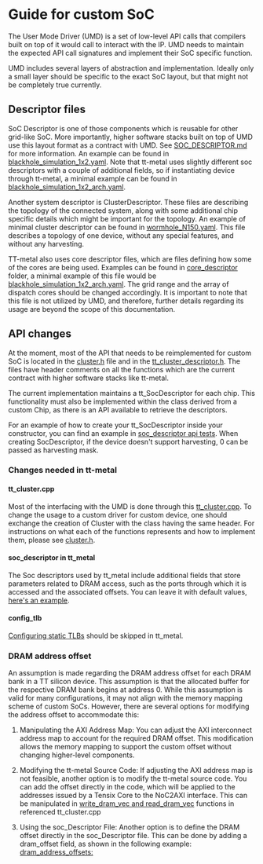 # Guide for custom SoC

The User Mode Driver (UMD) is a set of low-level API calls that compilers built on top of it would call to interact with the IP.
UMD needs to maintain the expected API call signatures and implement their SoC specific function.

UMD includes several layers of abstraction and implementation. Ideally only a small layer should be specific to the exact SoC layout, but that might not be completely true currently.

## Descriptor files

SoC Descriptor is one of those components which is reusable for other grid-like SoC. More importantly, higher software stacks built on top of UMD use this layout format as a contract with UMD. See [SOC_DESCRIPTOR.md](./SOC_DESCRIPTOR.md) for more information. An example 
can be found in [blackhole_simulation_1x2.yaml](../tests/soc_descs/blackhole_simulation_1x2.yaml). Note that tt-metal uses slightly different soc descriptors with a couple of additional fields, so if instantiating device through tt-metal, a minimal example can be found in [blackhole_simulation_1x2_arch.yaml](https://github.com/tenstorrent/tt-metal/blob/main/tt_metal/soc_descriptors/blackhole_simulation_1x2_arch.yaml).

Another system descriptor is ClusterDescriptor. These files are describing the topology of the connected system, along with some additional chip specific details which might be important for the topology. An example of minimal cluster descriptor can be found in [wormhole_N150.yaml](../tests/api/cluster_descriptor_examples/wormhole_N150.yaml). This file describes a topology of one device, without any special features, and without any harvesting.

TT-metal also uses core descriptor files, which are files defining how some of the cores are being used. Examples can be found in [core_descriptor](https://github.com/tenstorrent/tt-metal/blob/main/tt_metal/core_descriptors) folder, a minimal example of this file would be [blackhole_simulation_1x2_arch.yaml](https://github.com/tenstorrent/tt-metal/blob/main/tt_metal/core_descriptors/blackhole_simulation_1x2_arch.yaml). The grid range and the array of dispatch cores should be changed accordingly.
It is important to note that this file is not utilized by UMD, and therefore, further details regarding its usage are beyond the scope of this documentation.


## API changes

At the moment, most of the API that needs to be reimplemented for custom SoC is located in the [cluster.h](../device/api/umd/device/cluster.h) file and in the [tt_cluster_descriptor.h](../device/api/umd/device/tt_cluster_descriptor.h). The files have header comments on all the functions which are the current contract with higher software stacks like tt-metal.

The current implementation maintains a tt_SocDescriptor for each chip. This functionality must also be implemented within the class derived from a custom Chip, as there is an API available to retrieve the descriptors.

For an example of how to create your tt_SocDescriptor inside your constructor, you can find an example in [soc_descriptor api tests](../tests/api/test_soc_descriptor.cpp). When creating SocDescriptor, if the device doesn't support harvesting, 0 can be passed as harvesting mask.

### Changes needed in tt-metal

#### tt_cluster.cpp

Most of the interfacing with the UMD is done through this [tt_cluster.cpp](https://github.com/tenstorrent/tt-metal/blob/main/tt_metal/llrt/tt_cluster.cpp). To change the usage to a custom driver for custom device, one should exchange the creation of Cluster
with the class having the same header. For instructions on what each of the functions represents and how to implement them, please see [cluster.h](../device/api/umd/device/cluster.h).

#### soc_descriptor in tt_metal

The Soc descriptors used by tt_metal include additional fields that store parameters related to DRAM access, such as the ports through which it is accessed and the associated offsets. You can leave it with default values, [here's an example](https://github.com/tenstorrent/tt-metal/blob/783d35aea7df03f9927934ec7b9a640a8032d371/tt_metal/soc_descriptors/blackhole_simulation_1x2_arch.yaml#L14C1-L21C8).

#### config_tlb

[Configuring static TLBs](https://github.com/tenstorrent/tt-metal/blob/main/tt_metal/llrt/tt_cluster.cpp#L295) should be skipped in tt_metal.

### DRAM address offset
An assumption is made regarding the DRAM address offset for each DRAM bank in a TT silicon device. This assumption is that the allocated buffer for the respective DRAM bank begins at address 0. While this assumption is valid for many configurations, it may not align with the memory mapping scheme of custom SoCs. However, there are several options for modifying the address offset to accommodate this:

1. Manipulating the AXI Address Map:
You can adjust the AXI interconnect address map to account for the required DRAM offset. This modification allows the memory mapping to support the custom offset without changing higher-level components.

2. Modifying the tt-metal Source Code:
If adjusting the AXI address map is not feasible, another option is to modify the tt-metal source code. You can add the offset directly in the code, which will be applied to the addresses issued by a Tensix Core to the NoC2AXI interface.
This can be manipulated in [write_dram_vec and read_dram_vec](https://github.com/tenstorrent/tt-metal/blob/9edf9a0cac90d4f89262165dbe3fc4f4feac18be/tt_metal/llrt/tt_cluster.cpp#L506C1-L539C2) functions in referenced tt_cluster.cpp 

3. Using the soc_Descriptor File:
Another option is to define the DRAM offset directly in the soc_Descriptor file. This can be done by adding a dram_offset field, as shown in the following example:
[dram_address_offsets:](https://github.com/tenstorrent/tt-metal/blob/6c87f4c91a9ab7078af8da6513929f7ce121f2b3/tt_metal/soc_descriptors/blackhole_140_arch.yaml#L33-L34)
